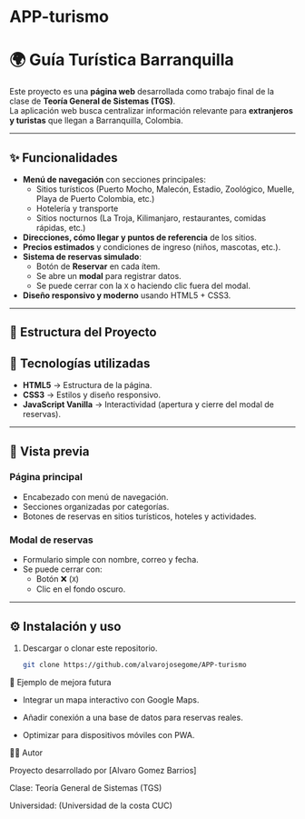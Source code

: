 # APP-turismo
# 🌍 Guía Turística Barranquilla

Este proyecto es una **página web** desarrollada como trabajo final de la clase de **Teoría General de Sistemas (TGS)**.  
La aplicación web busca centralizar información relevante para **extranjeros y turistas** que llegan a Barranquilla, Colombia.

---

## ✨ Funcionalidades

- **Menú de navegación** con secciones principales:
  - Sitios turísticos (Puerto Mocho, Malecón, Estadio, Zoológico, Muelle, Playa de Puerto Colombia, etc.)
  - Hotelería y transporte
  - Sitios nocturnos (La Troja, Kilimanjaro, restaurantes, comidas rápidas, etc.)
- **Direcciones, cómo llegar y puntos de referencia** de los sitios.
- **Precios estimados** y condiciones de ingreso (niños, mascotas, etc.).
- **Sistema de reservas simulado**:
  - Botón de **Reservar** en cada ítem.
  - Se abre un **modal** para registrar datos.
  - Se puede cerrar con la `X` o haciendo clic fuera del modal.
- **Diseño responsivo y moderno** usando HTML5 + CSS3.

---

## 📂 Estructura del Proyecto


## 🚀 Tecnologías utilizadas

- **HTML5** → Estructura de la página.  
- **CSS3** → Estilos y diseño responsivo.  
- **JavaScript Vanilla** → Interactividad (apertura y cierre del modal de reservas).  

---

## 📸 Vista previa

### Página principal
- Encabezado con menú de navegación.  
- Secciones organizadas por categorías.  
- Botones de reservas en sitios turísticos, hoteles y actividades.  

### Modal de reservas
- Formulario simple con nombre, correo y fecha.  
- Se puede cerrar con:
  - Botón ❌ (`X`)  
  - Clic en el fondo oscuro.  

---

## ⚙️ Instalación y uso

1. Descargar o clonar este repositorio.  
   ```bash
   git clone https://github.com/alvarojosegome/APP-turismo


📌 Ejemplo de mejora futura

* Integrar un mapa interactivo con Google Maps.

* Añadir conexión a una base de datos para reservas reales.

* Optimizar para dispositivos móviles con PWA.

👨‍💻 Autor

Proyecto desarrollado por [Alvaro Gomez Barrios]

Clase: Teoría General de Sistemas (TGS)

Universidad: (Universidad de la costa CUC)
